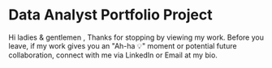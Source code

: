 # Data Analyst Portfolio Project
Hi ladies & gentlemen ,
Thanks for stopping by viewing my work.
Before you leave, if my work gives you an "Ah-ha 💡" moment or potential future collaboration, connect with me via LinkedIn or Email at my bio.
